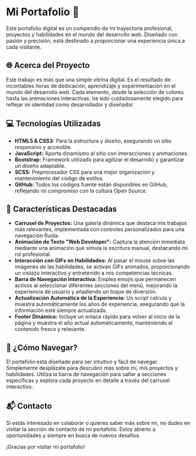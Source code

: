 # Mi Portafolio 🚀

Este portafolio digital es un compendio de mi trayectoria profesional, proyectos y habilidades en el mundo del desarrollo web. Diseñado con pasión y precisión, está destinado a proporcionar una experiencia única a cada visitante.

## 🌐 Acerca del Proyecto

Este trabajo es más que una simple vitrina digital. Es el resultado de incontables horas de dedicación, aprendizaje y experimentación en el mundo del desarrollo web. Cada elemento, desde la selección de colores hasta las animaciones interactivas, ha sido cuidadosamente elegido para reflejar mi identidad como desarrollador y diseñador.

## 💻 Tecnologías Utilizadas

- **HTML5 & CSS3:** Para la estructura y diseño, asegurando un sitio responsivo y accesible.
- **JavaScript:** Aporta dinamismo al sitio con interacciones y animaciones.
- **Bootstrap:** Framework utilizado para agilizar el desarrollo y garantizar un diseño adaptable.
- **SCSS:** Preprocesador CSS para una mejor organización y mantenimiento del código de estilos.
- **GitHub:** Todos los códigos fuente están disponibles en GitHub, reflejando mi compromiso con la cultura Open Source.

## 🎨 Características Destacadas

- **Carrusel de Proyectos:** Una galería dinámica que destaca mis trabajos más relevantes, implementada con controles personalizados para una navegación fluida.
- **Animación de Texto "Web Developer":** Captura la atención inmediata mediante una animación que simula la escritura manual, destacando mi rol profesional.
- **Interacción con GIFs en Habilidades:** Al pasar el mouse sobre las imágenes de las habilidades, se activan GIFs animados, proporcionando un vistazo interactivo y entretenido a mis competencias técnicas.
- **Barra de Navegación Interactiva:** Emplea emojis que permanecen activos al seleccionar diferentes secciones del menú, mejorando la experiencia de usuario y añadiendo un toque de diversión.
- **Actualización Automática de la Experiencia:** Un script calcula y muestra automáticamente los años de experiencia, asegurando que la información esté siempre actualizada.
- **Footer Dinámico:** Incluye un enlace rápido para volver al inicio de la página y muestra el año actual automáticamente, manteniendo el contenido fresco y relevante.

## 🚀 ¿Cómo Navegar?

El portafolio está diseñado para ser intuitivo y fácil de navegar. Simplemente desplázate para descubrir más sobre mí, mis proyectos y habilidades. Utiliza la barra de navegación para saltar a secciones específicas y explora cada proyecto en detalle a través del carrusel interactivo.

## 📬 Contacto

Si estás interesado en colaborar o quieres saber más sobre mí, no dudes en visitar la sección de contacto de mi portafolio. Estoy abierto a oportunidades y siempre en busca de nuevos desafíos.

¡Gracias por visitar mi portafolio!
